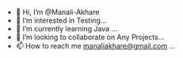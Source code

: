 - 👋 Hi, I’m @Manali-Akhare
- 👀 I’m interested in Testing...
- 🌱 I’m currently learning Java ...
- 💞️ I’m looking to collaborate on Any Projects...
- 📫 How to reach me manaliakhare@gmail.com
...

<!---
Manali-Akhare/Manali-Akhare is a ✨ special ✨ repository because its `README.md` (this file) appears on your GitHub profile.
You can click the Preview link to take a look at your changes.
--->

